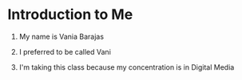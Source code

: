 # Introduction to Me

1. My name is Vania Barajas

1. I preferred to be called Vani

1. I'm taking this class because my concentration is in Digital Media
